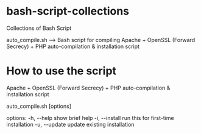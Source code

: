 # bash-script-collections
Collections of Bash Script


auto_compile.sh  --> Bash script for compiling Apache + OpenSSL (Forward Secrecy) + PHP auto-compilation & installation script 

How to use the script
======================
Apache + OpenSSL (Forward Secrecy) + PHP auto-compilation & installation script

auto_compile.sh [options]

options:
-h, --help                show brief help
-i, --install             run this for first-time installation
-u, --update              update existing installation

